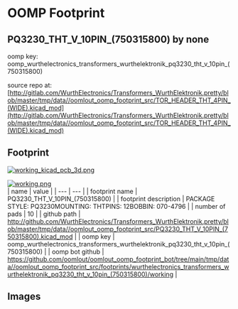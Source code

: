 # OOMP Footprint  
## PQ3230_THT_V_10PIN_(750315800)  by none  
  
oomp key: oomp_wurthelectronics_transformers_wurthelektronik_pq3230_tht_v_10pin_(750315800)  
  
source repo at: [http://gitlab.com/WurthElectronics/Transformers_WurthElektronik.pretty/blob/master/tmp/data//oomlout_oomp_footprint_src/TOR_HEADER_THT_4PIN_(WIDE).kicad_mod](http://gitlab.com/WurthElectronics/Transformers_WurthElektronik.pretty/blob/master/tmp/data//oomlout_oomp_footprint_src/TOR_HEADER_THT_4PIN_(WIDE).kicad_mod)  
## Footprint  
  
[![working_kicad_pcb_3d.png](working_kicad_pcb_3d_600.png)](working_kicad_pcb_3d.png)  
  
[![working.png](working_600.png)](working.png)  
| name | value | 
| --- | --- | 
| footprint name | PQ3230_THT_V_10PIN_(750315800) | 
| footprint description | PACKAGE STYLE: PQ3230MOUNTING: THTPINS: 12BOBBIN: 070-4796 | 
| number of pads | 10 | 
| github path | http://github.com/WurthElectronics/Transformers_WurthElektronik.pretty/blob/master/tmp/data//oomlout_oomp_footprint_src/PQ3230_THT_V_10PIN_(750315800).kicad_mod | 
| oomp key | oomp_wurthelectronics_transformers_wurthelektronik_pq3230_tht_v_10pin_(750315800) | 
| oomp bot github | https://github.com/oomlout/oomlout_oomp_footprint_bot/tree/main/tmp/data//oomlout_oomp_footprint_src/footprints/wurthelectronics_transformers_wurthelektronik_pq3230_tht_v_10pin_(750315800)/working | 
## Images  
